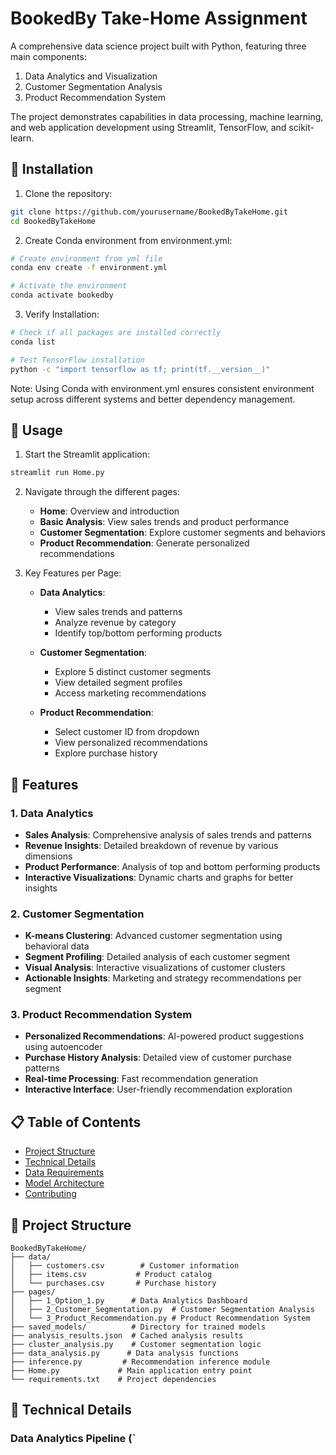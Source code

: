 # BookedBy Take-Home Assignment

A comprehensive data science project built with Python, featuring three main components:
1. Data Analytics and Visualization
2. Customer Segmentation Analysis
3. Product Recommendation System

The project demonstrates capabilities in data processing, machine learning, and web application development using Streamlit, TensorFlow, and scikit-learn.

## 🔧 Installation

1. Clone the repository:
```bash
git clone https://github.com/yourusername/BookedByTakeHome.git
cd BookedByTakeHome
```

2. Create Conda environment from environment.yml:
```bash
# Create environment from yml file
conda env create -f environment.yml

# Activate the environment
conda activate bookedby
```

3. Verify Installation:
```bash
# Check if all packages are installed correctly
conda list

# Test TensorFlow installation
python -c "import tensorflow as tf; print(tf.__version__)"
```

Note: Using Conda with environment.yml ensures consistent environment setup across different systems and better dependency management.

## 🚀 Usage

1. Start the Streamlit application:
```bash
streamlit run Home.py
```

2. Navigate through the different pages:
   - **Home**: Overview and introduction
   - **Basic Analysis**: View sales trends and product performance
   - **Customer Segmentation**: Explore customer segments and behaviors
   - **Product Recommendation**: Generate personalized recommendations

3. Key Features per Page:
   - **Data Analytics**:
     - View sales trends and patterns
     - Analyze revenue by category
     - Identify top/bottom performing products
   
   - **Customer Segmentation**:
     - Explore 5 distinct customer segments
     - View detailed segment profiles
     - Access marketing recommendations
   
   - **Product Recommendation**:
     - Select customer ID from dropdown
     - View personalized recommendations
     - Explore purchase history

## 🌟 Features

### 1. Data Analytics
- **Sales Analysis**: Comprehensive analysis of sales trends and patterns
- **Revenue Insights**: Detailed breakdown of revenue by various dimensions
- **Product Performance**: Analysis of top and bottom performing products
- **Interactive Visualizations**: Dynamic charts and graphs for better insights

### 2. Customer Segmentation
- **K-means Clustering**: Advanced customer segmentation using behavioral data
- **Segment Profiling**: Detailed analysis of each customer segment
- **Visual Analysis**: Interactive visualizations of customer clusters
- **Actionable Insights**: Marketing and strategy recommendations per segment

### 3. Product Recommendation System
- **Personalized Recommendations**: AI-powered product suggestions using autoencoder
- **Purchase History Analysis**: Detailed view of customer purchase patterns
- **Real-time Processing**: Fast recommendation generation
- **Interactive Interface**: User-friendly recommendation exploration

## 📋 Table of Contents

- [Project Structure](#project-structure)
- [Technical Details](#technical-details)
- [Data Requirements](#data-requirements)
- [Model Architecture](#model-architecture)
- [Contributing](#contributing)

## 📁 Project Structure

```
BookedByTakeHome/
├── data/
│   ├── customers.csv        # Customer information
│   ├── items.csv           # Product catalog
│   └── purchases.csv       # Purchase history
├── pages/
│   ├── 1_Option_1.py      # Data Analytics Dashboard
│   ├── 2_Customer_Segmentation.py  # Customer Segmentation Analysis
│   └── 3_Product_Recommendation.py # Product Recommendation System
├── saved_models/          # Directory for trained models
├── analysis_results.json  # Cached analysis results
├── cluster_analysis.py    # Customer segmentation logic
├── data_analysis.py      # Data analysis functions
├── inference.py         # Recommendation inference module
├── Home.py             # Main application entry point
└── requirements.txt    # Project dependencies
```

## 🔬 Technical Details

### Data Analytics Pipeline (`